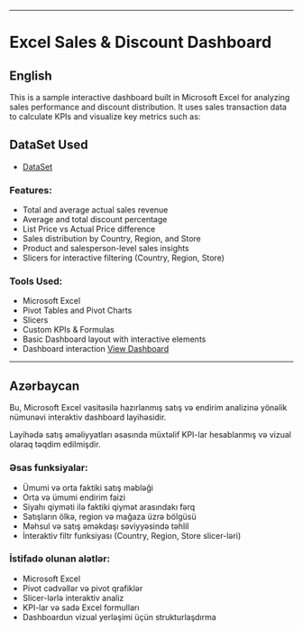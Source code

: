 ------------------------------------------------------
# Excel Sales & Discount Dashboard 

## English

This is a sample interactive dashboard built in Microsoft Excel for analyzing sales performance and discount distribution.
It uses sales transaction data to calculate KPIs and visualize key metrics such as:

## DataSet Used 
- <a href="https://github.com/zarifamammadova/my-excel-dashboard/blob/main/sample%20(Recovered).xlsx">DataSet</a>

###  Features:
- Total and average actual sales revenue  
- Average and total discount percentage  
- List Price vs Actual Price difference  
- Sales distribution by Country, Region, and Store  
- Product and salesperson-level sales insights  
- Slicers for interactive filtering (Country, Region, Store)

###  Tools Used:
- Microsoft Excel  
- Pivot Tables and Pivot Charts  
- Slicers  
- Custom KPIs & Formulas  
- Basic Dashboard layout with interactive elements
- Dashboard interaction <a href="https://github.com/zarifamammadova/my-excel-dashboard/blob/main/Screenshot%202025-06-21%20132509.png">View Dashboard</a>
--------------------------------------------------------
## Azərbaycan

Bu, Microsoft Excel vasitəsilə hazırlanmış satış və endirim analizinə yönəlik nümunəvi interaktiv dashboard layihəsidir.

Layihədə satış əməliyyatları əsasında müxtəlif KPI-lar hesablanmış və vizual olaraq təqdim edilmişdir.

### Əsas funksiyalar:
- Ümumi və orta faktiki satış məbləği  
- Orta və ümumi endirim faizi  
- Siyahı qiyməti ilə faktiki qiymət arasındakı fərq  
- Satışların ölkə, region və mağaza üzrə bölgüsü  
- Məhsul və satış əməkdaşı səviyyəsində təhlil  
- İnteraktiv filtr funksiyası (Country, Region, Store slicer-ləri)

### İstifadə olunan alətlər:
- Microsoft Excel  
- Pivot cədvəllər və pivot qrafiklər  
- Slicer-lərlə interaktiv analiz  
- KPI-lar və sadə Excel formulları  
- Dashboardun vizual yerləşimi üçün strukturlaşdırma
